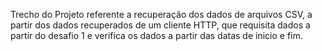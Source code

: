 Trecho do Projeto referente a recuperação dos dados de arquivos CSV, a partir dos dados recuperados de um cliente HTTP, que requisita dados a partir do desafio 1 e verifica os dados a partir das datas de inicio e fim.
